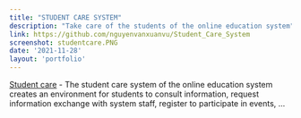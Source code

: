 ```yaml
---
title: "STUDENT CARE SYSTEM"
description: "Take care of the students of the online education system"
link: https://github.com/nguyenvanxuanvu/Student_Care_System
screenshot: studentcare.PNG
date: '2021-11-28'
layout: 'portfolio'
---
```


[Student care](https://github.com/nguyenvanxuanvu/Student_Care_System) - The student care system of the online education system creates an environment for students to consult information, request information exchange with system staff, register to participate in events, ...